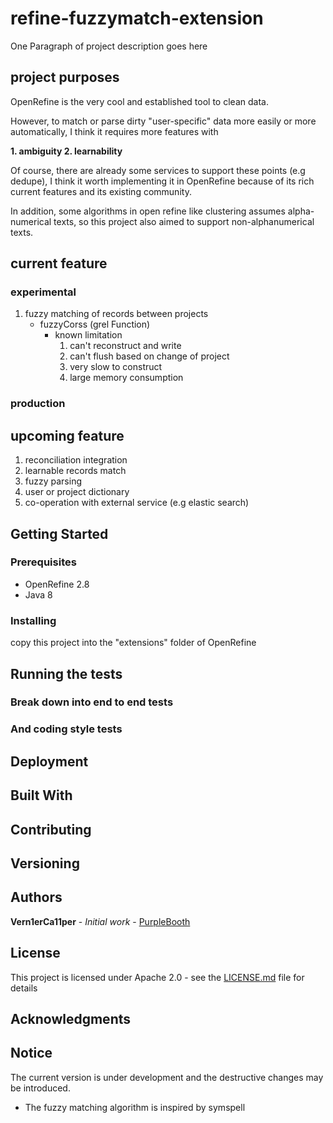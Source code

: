 # refine-fuzzymatch-extension

One Paragraph of project description goes here

## project purposes
OpenRefine is the very cool and established tool to clean data.

However, to match or parse dirty "user-specific" data more easily or more automatically, 
I think it requires more features with

**1. ambiguity
2. learnability**

Of course, there are already some services to support these points (e.g dedupe), 
I think it worth implementing it in OpenRefine because of its rich current features and its existing community.

In addition, some algorithms in open refine like clustering assumes alpha-numerical texts,
so this project also aimed to support non-alphanumerical texts.

## current feature
### experimental
1. fuzzy matching of records between projects
    - fuzzyCorss (grel Function)
        - known limitation
            1. can't reconstruct and write
            2. can't flush based on change of project
            3. very slow to construct
            4. large memory consumption

### production



## upcoming feature
1. reconciliation integration
1. learnable records match
2. fuzzy parsing 
3. user or project dictionary
4. co-operation with external service (e.g elastic search) 


## Getting Started

### Prerequisites

- OpenRefine 2.8
- Java 8

### Installing

copy this project into the "extensions" folder of OpenRefine


## Running the tests


### Break down into end to end tests

### And coding style tests


## Deployment


## Built With

<!--- 
* [Dropwizard](http://www.dropwizard.io/1.0.2/docs/) - The web framework used
* [Maven](https://maven.apache.org/) - Dependency Management
* [ROME](https://rometools.github.io/rome/) - Used to generate RSS Feeds
-->

## Contributing
<!--- 
Please read [CONTRIBUTING.md](https://gist.github.com/PurpleBooth/b24679402957c63ec426) for details on our code of conduct, and the process for submitting pull requests to us.
-->

## Versioning
<!--- 
We use [SemVer](http://semver.org/) for versioning. For the versions available, see the [tags on this repository](https://github.com/your/project/tags). 
---> 
## Authors

**Vern1erCa11per** - *Initial work* - [PurpleBooth](https://github.com/PurpleBooth)

<!--
See also the list of [contributors](https://github.com/your/project/contributors) who participated in this project.
-->
## License

This project is licensed under Apache 2.0 - see the [LICENSE.md](LICENSE.md) file for details

## Acknowledgments

## Notice  
The current version is under development and the destructive changes may be introduced. 

- The fuzzy matching algorithm is inspired by symspell
